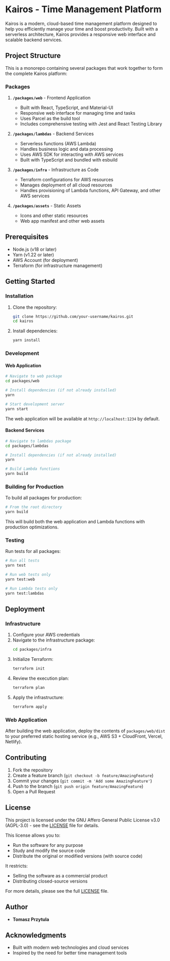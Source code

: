 # Kairos - Time Management Platform

Kairos is a modern, cloud-based time management platform designed to help you efficiently manage your time and boost productivity. Built with a serverless architecture, Kairos provides a responsive web interface and scalable backend services.

## Project Structure

This is a monorepo containing several packages that work together to form the complete Kairos platform:

### Packages

1. **`/packages/web`** - Frontend Application
   - Built with React, TypeScript, and Material-UI
   - Responsive web interface for managing time and tasks
   - Uses Parcel as the build tool
   - Includes comprehensive testing with Jest and React Testing Library

2. **`/packages/lambdas`** - Backend Services
   - Serverless functions (AWS Lambda)
   - Handles business logic and data processing
   - Uses AWS SDK for interacting with AWS services
   - Built with TypeScript and bundled with esbuild

3. **`/packages/infra`** - Infrastructure as Code
   - Terraform configurations for AWS resources
   - Manages deployment of all cloud resources
   - Handles provisioning of Lambda functions, API Gateway, and other AWS services

4. **`/packages/assets`** - Static Assets
   - Icons and other static resources
   - Web app manifest and other web assets

## Prerequisites

- Node.js (v18 or later)
- Yarn (v1.22 or later)
- AWS Account (for deployment)
- Terraform (for infrastructure management)

## Getting Started

### Installation

1. Clone the repository:
   ```bash
   git clone https://github.com/your-username/kairos.git
   cd kairos
   ```

2. Install dependencies:
   ```bash
   yarn install
   ```

### Development

#### Web Application

```bash
# Navigate to web package
cd packages/web

# Install dependencies (if not already installed)
yarn

# Start development server
yarn start
```

The web application will be available at `http://localhost:1234` by default.

#### Backend Services

```bash
# Navigate to lambdas package
cd packages/lambdas

# Install dependencies (if not already installed)
yarn

# Build Lambda functions
yarn build
```

### Building for Production

To build all packages for production:

```bash
# From the root directory
yarn build
```

This will build both the web application and Lambda functions with production optimizations.

### Testing

Run tests for all packages:

```bash
# Run all tests
yarn test

# Run web tests only
yarn test:web

# Run Lambda tests only
yarn test:lambdas
```

## Deployment

### Infrastructure

1. Configure your AWS credentials
2. Navigate to the infrastructure package:
   ```bash
   cd packages/infra
   ```
3. Initialize Terraform:
   ```bash
   terraform init
   ```
4. Review the execution plan:
   ```bash
   terraform plan
   ```
5. Apply the infrastructure:
   ```bash
   terraform apply
   ```

### Web Application

After building the web application, deploy the contents of `packages/web/dist` to your preferred static hosting service (e.g., AWS S3 + CloudFront, Vercel, Netlify).

## Contributing

1. Fork the repository
2. Create a feature branch (`git checkout -b feature/AmazingFeature`)
3. Commit your changes (`git commit -m 'Add some AmazingFeature'`)
4. Push to the branch (`git push origin feature/AmazingFeature`)
5. Open a Pull Request

## License

This project is licensed under the GNU Affero General Public License v3.0 (AGPL-3.0) - see the [LICENSE](LICENSE) file for details.

This license allows you to:
- Run the software for any purpose
- Study and modify the source code
- Distribute the original or modified versions (with source code)

It restricts:
- Selling the software as a commercial product
- Distributing closed-source versions

For more details, please see the full [LICENSE](LICENSE) file.

## Author

- **Tomasz Przytula**

## Acknowledgments

- Built with modern web technologies and cloud services
- Inspired by the need for better time management tools
